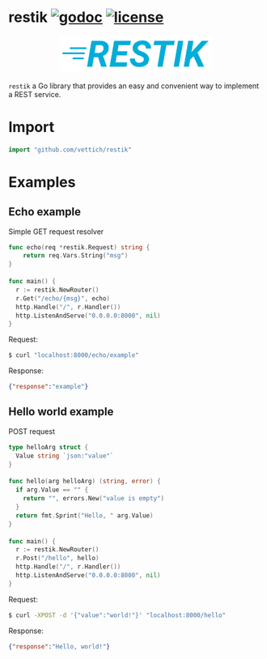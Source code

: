# restik [![godoc](https://img.shields.io/badge/godoc-reference-blue.svg?style=flat)](https://godoc.org/github.com/vettich/restik) [![license](https://img.shields.io/badge/license-MIT-red.svg?style=flat)](https://raw.githubusercontent.com/vettich/restik/master/MIT-LICENSE)

<p align="center"><img src="docs/images/logo.png" width="300"></p>

`restik` a Go library that provides an easy and convenient way to implement a REST service.

# Import

```go
import "github.com/vettich/restik"
```

# Examples

## Echo example

Simple GET request resolver

```go
func echo(req *restik.Request) string {
	return req.Vars.String("msg")
}

func main() {
  r := restik.NewRouter()
  r.Get("/echo/{msg}", echo)
  http.Handle("/", r.Handler())
  http.ListenAndServe("0.0.0.0:8000", nil)
}
```

Request:
```bash
$ curl "localhost:8000/echo/example"
```

Response:
```json
{"response":"example"}
```

## Hello world example

POST request

```go
type helloArg struct {
  Value string `json:"value"`
}

func hello(arg helloArg) (string, error) {
  if arg.Value == "" {
    return "", errors.New("value is empty")
  }
  return fmt.Sprint("Hello, " arg.Value)
}

func main() {
  r := restik.NewRouter()
  r.Post("/hello", hello)
  http.Handle("/", r.Handler())
  http.ListenAndServe("0.0.0.0:8000", nil)
}
```

Request:
```bash
$ curl -XPOST -d '{"value":"world!"}' "localhost:8000/hello"
```

Response:
```json
{"response":"Hello, world!"}
```
